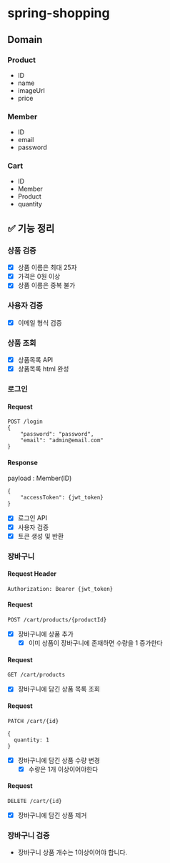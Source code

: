 # spring-shopping

## Domain

### Product
- ID
- name
- imageUrl
- price

### Member
- ID
- email
- password

### Cart
- ID
- Member
- Product
- quantity

## ✅ 기능 정리

### 상품 검증
- [x] 상품 이름은 최대 25자
- [x] 가격은 0원 이상
- [x] 상품 이름은 중복 불가

### 사용자 검증
- [x] 이메일 형식 검증

### 상품 조회

- [x] 상품목록 API
- [x] 상품목록 html 완성

### 로그인
#### Request
```
POST /login
{
    "password": "password",
    "email": "admin@email.com"
}
```
#### Response
payload : Member(ID)
```
{
    "accessToken": {jwt_token}
}
```
- [x] 로그인 API
- [x] 사용자 검증
- [x] 토큰 생성 및 반환

### 장바구니
#### Request Header
```
Authorization: Bearer {jwt_token}
```

#### Request
```
POST /cart/products/{productId}
```
- [x] 장바구니에 상품 추가
  - [x] 이미 상품이 장바구니에 존재하면 수량을 1 증가한다

#### Request
```
GET /cart/products
```
- [x] 장바구니에 담긴 상품 목록 조회

#### Request
```
PATCH /cart/{id}

{
  quantity: 1
}
```
- [x] 장바구니에 담긴 상품 수량 변경
  - [x] 수량은 1개 이상이어야한다

#### Request
```
DELETE /cart/{id}
```
- [x] 장바구니에 담긴 상품 제거

### 장바구니 검증
- 장바구니 상품 개수는 1이상이어야 합니다.